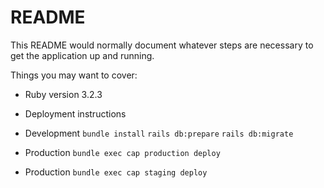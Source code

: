 # README

This README would normally document whatever steps are necessary to get the
application up and running.

Things you may want to cover:

* Ruby version 3.2.3

* Deployment instructions

- Development
`bundle install`
`rails db:prepare`
`rails db:migrate`

- Production 
`bundle exec cap production deploy`

- Production 
`bundle exec cap staging deploy`


